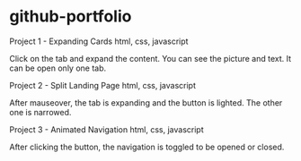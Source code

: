 # github-portfolio

Project 1 - Expanding Cards 
html, css, javascript 

Click on the tab and expand the content. You can see the picture and text. It can be open only one tab. 


Project 2 - Split Landing Page 
html, css, javascript

After mauseover, the tab is expanding and the button is lighted. The other one is narrowed. 


Project 3 - Animated Navigation
html, css, javascript 

After clicking the button, the navigation is toggled to be opened or closed. 

